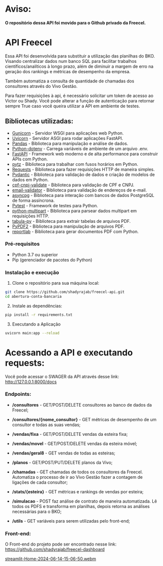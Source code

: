 # Aviso:
#### O repositório dessa API foi movido para o Github privado da Freecel.


# API Freecel

Essa API foi desenvolvida para substituir a utilização das planilhas do BKO. Visando centralizar dados 
num banco SQL para facilitar trabalhos científicos/analíticos à longo prazo, além de diminuir a margem de
erro na geração dos rankings e métricas de desempenho da empresa. 

Também automatiza a consulta de quantidade de chamadas dos consultores através do Vivo Gestão.

Para fazer requisições à api, é necessário solicitar um token de acesso ao Victor ou Shady. Você pode 
alterar a função de autenticação para retornar sempre True caso você queira utilizar a API em ambiente 
de testes.


## Bibliotecas utilizadas:

- [Gunicorn](https://gunicorn.org/) - Servidor WSGI para aplicações web Python.
- [Uvicorn](https://www.uvicorn.org/) - Servidor ASGI para rodar aplicações FastAPI.
- [Pandas](https://pandas.pydata.org/) - Biblioteca para manipulação e análise de dados.
- [Python-dotenv](https://pypi.org/project/python-dotenv/) - Carrega variáveis de ambiente de um arquivo .env.
- [FastAPI](https://fastapi.tiangolo.com/) - Framework web moderno e de alta performance para construir APIs com Python.
- [pytz](https://pypi.org/project/pytz/) - Biblioteca para trabalhar com fusos horários em Python.
- [Requests](https://requests.readthedocs.io/) - Biblioteca para fazer requisições HTTP de maneira simples.
- [Pydantic](https://pydantic-docs.helpmanual.io/) - Biblioteca para validação de dados e criação de modelos de dados em Python.
- [cpf-cnpj-validate](https://pypi.org/project/cpf-cnpj-validate/) - Biblioteca para validação de CPF e CNPJ.
- [email-validator](https://pypi.org/project/email-validator/) - Biblioteca para validação de endereços de e-mail.
- [asyncpg](https://github.com/MagicStack/asyncpg) - Biblioteca para interação com bancos de dados PostgreSQL de forma assíncrona.
- [Pytest](https://docs.pytest.org/) - Framework de testes para Python.
- [python-multipart](https://andrew-d.github.io/python-multipart/) - Biblioteca para parsear dados multipart em requisições HTTP.
- [tabula-py](https://github.com/chezou/tabula-py) - Biblioteca para extrair tabelas de arquivos PDF.
- [PyPDF2](https://pypi.org/project/PyPDF2/) - Biblioteca para manipulação de arquivos PDF.
- [reportlab](https://www.reportlab.com/) - Biblioteca para gerar documentos PDF com Python.

### Pré-requisitos

- Python 3.7 ou superior
- Pip (gerenciador de pacotes do Python)

### Instalação e execução

1. Clone o repositório para sua máquina local:

```sh
git clone https://github.com/shadyrajab/freecel-api.git
cd abertura-conta-bancaria
```

2. Instale as dependências:
```sh
pip install -r requirements.txt
```

3. Executando a Aplicação
```sh
uvicorn main:app --reload
```

# Acessando a API e executando requests:

Você pode acessar o SWAGER da API através desse link: http://127.0.0.1:8000/docs


### Endpoints:

- **/consultores** - GET/POST/DELETE consultores ao banco de dados da Freecel;
- **/consultores/{nome_consultor}** - GET métricas de desempenho de um consultor e todas as suas vendas;
- **/vendas/fixa** - GET/POST/DELETE vendas da esteira fixa;
- **/vendas/movel** - GET/POST/DELETE vendas da esteira móvel;
- **/vendas/geral8** - GET vendas de todas as esteiras;
- **/planos** - GET/POST/PUT/DELETE planos da Vivo;

- **/chamadas** - GET chamadas de todos os consultores da Freecel. Automatiza o processo de ir ao Vivo Gestão fazer a contagem de ligações de cada consultor;

- **/stats/{esteira}** - GET métricas e rankings de vendas por esteira;

- **/simulacao** - POST faz análise de contrato de maneira automatizada. Lê todos os PDFS e transforma em planilhas, depois retorna as análises necessárias para o BKO;

- **/utils** - GET variáveis para serem utilizadas pelo front-end;


### Front-end:

O Front-end do projeto pode ser encontrado nesse link: https://github.com/shadyrajab/freecel-dashboard

[streamlit-Home-2024-06-14-15-06-50.webm](https://github.com/shadyrajab/freecel-api/assets/65933264/33de120b-20c4-4888-8c92-f1643a490400)


